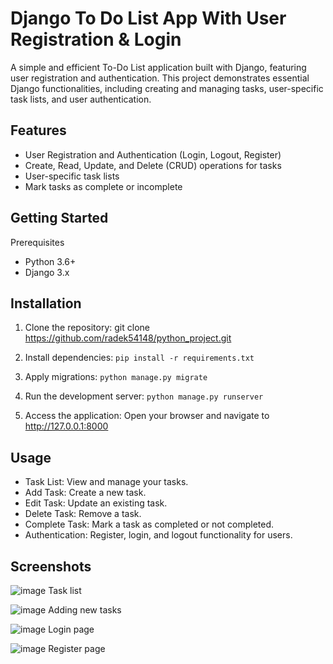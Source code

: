 # Django To Do List App With User Registration & Login

A simple and efficient To-Do List application built with Django, featuring user registration and authentication. This project demonstrates essential Django functionalities, including creating and managing tasks, user-specific task lists, and user authentication.

## Features
+ User Registration and Authentication (Login, Logout, Register)
+ Create, Read, Update, and Delete (CRUD) operations for tasks
+ User-specific task lists
+ Mark tasks as complete or incomplete

## Getting Started

Prerequisites
  + Python 3.6+
  + Django 3.x

## Installation

1. Clone the repository: git clone https://github.com/radek54148/python_project.git

2. Install dependencies:
```pip install -r requirements.txt```

3. Apply migrations:
```python manage.py migrate```

4. Run the development server:
```python manage.py runserver```

5. Access the application:
Open your browser and navigate to http://127.0.0.1:8000

## Usage

+ Task List: View and manage your tasks.
+ Add Task: Create a new task.
+ Edit Task: Update an existing task.
+ Delete Task: Remove a task.
+ Complete Task: Mark a task as completed or not completed.
+ Authentication: Register, login, and logout functionality for users.

## Screenshots


![image](https://github.com/radek54148/python_project/assets/173841821/e9473b25-63c3-4529-8b29-831d28359986)
Task list

![image](https://github.com/radek54148/python_project/assets/173841821/cbc5b37c-7df9-4dd7-acc6-0a1d83bf93ea)
Adding new tasks

![image](https://github.com/radek54148/python_project/assets/173841821/2ed24b7c-6f28-4c09-bfb6-22fc33e17715)
Login page

![image](https://github.com/radek54148/python_project/assets/173841821/5fc3e96a-5803-4ee3-b42d-71ab2ff01b13)
Register page
